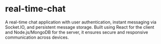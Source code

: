 # real-time-chat
A real-time chat application with user authentication, instant messaging via Socket.IO, and persistent message storage. Built using React for the client and Node.js/MongoDB for the server, it ensures secure and responsive communication across devices.
